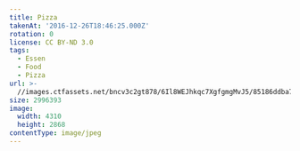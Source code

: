 ```yaml
---
title: Pizza
takenAt: '2016-12-26T18:46:25.000Z'
rotation: 0
license: CC BY-ND 3.0
tags:
  - Essen
  - Food
  - Pizza
url: >-
  //images.ctfassets.net/bncv3c2gt878/6Il8WEJhkqc7XgfgmgMvJ5/85186ddba7ac46b7ffe056e0d4489947/pizza_31870924396_o
size: 2996393
image:
  width: 4310
  height: 2868
contentType: image/jpeg
---
```


